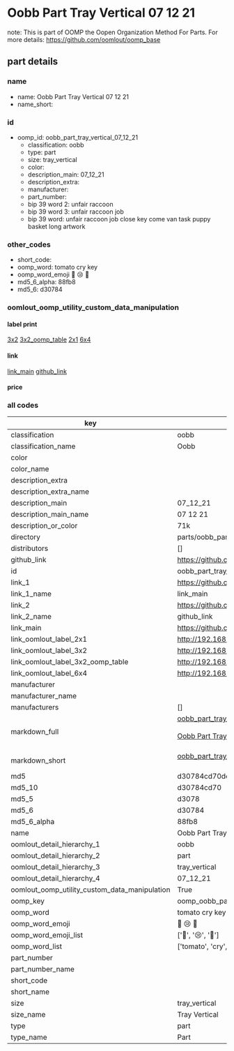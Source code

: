 # Oobb Part Tray Vertical 07 12 21  

note: This is part of OOMP the Oopen Organization Method For Parts. For more details: https://github.com/oomlout/oomp_base

##  part details





### name
* name: Oobb Part Tray Vertical 07 12 21
* name_short: 
### id
* oomp_id: oobb_part_tray_vertical_07_12_21
  * classification: oobb
  * type: part
  * size: tray_vertical
  * color: 
  * description_main: 07_12_21
  * description_extra: 
  * manufacturer: 
  * part_number: 
  * bip 39 word 2: unfair raccoon
  * bip 39 word 3: unfair raccoon job
  * bip 39 word: unfair raccoon job close key come van task puppy basket long artwork

### other_codes
* short_code: 
* oomp_word: tomato cry key
* oomp_word_emoji :tomato: :cry: :key:
* md5_6_alpha: 88fb8
* md5_6: d30784






### oomlout_oomp_utility_custom_data_manipulation
#### label print
[3x2](http://192.168.1.245:1112/?label=oomp%2088fb8)
[3x2_oomp_table](http://192.168.1.107:1112/?label=oomp%2088fb8)
[2x1](http://192.168.1.242:1112/?label=oomp%2088fb8)
[6x4](http://192.168.1.55:1112/?label=oomp%2088fb8)    

#### link

[link_main](https://github.com/oomlout/oomlout_oomp_current_version_messy/tree/main/parts/oobb_part_tray_vertical_07_12_21) [github_link](https://github.com/oomlout/oomlout_oomp_part_src/tree/main/parts/oobb_part_tray_vertical_07_12_21)                             

#### price







### all codes 
| key | value |  
| --- | --- |  
| classification | oobb |  
| classification_name | Oobb |  
| color |  |  
| color_name |  |  
| description_extra |  |  
| description_extra_name |  |  
| description_main | 07_12_21 |  
| description_main_name | 07 12 21 |  
| description_or_color | 71k |  
| directory | parts/oobb_part_tray_vertical_07_12_21 |  
| distributors | [] |  
| github_link | https://github.com/oomlout/oomlout_oomp_part_src/tree/main/parts/oobb_part_tray_vertical_07_12_21 |  
| id | oobb_part_tray_vertical_07_12_21 |  
| link_1 | https://github.com/oomlout/oomlout_oomp_current_version_messy/tree/main/parts/oobb_part_tray_vertical_07_12_21 |  
| link_1_name | link_main |  
| link_2 | https://github.com/oomlout/oomlout_oomp_part_src/tree/main/parts/oobb_part_tray_vertical_07_12_21 |  
| link_2_name | github_link |  
| link_main | https://github.com/oomlout/oomlout_oomp_current_version_messy/tree/main/parts/oobb_part_tray_vertical_07_12_21 |  
| link_oomlout_label_2x1 | http://192.168.1.242:1112/?label=oomp%2088fb8 |  
| link_oomlout_label_3x2 | http://192.168.1.245:1112/?label=oomp%2088fb8 |  
| link_oomlout_label_3x2_oomp_table | http://192.168.1.107:1112/?label=oomp%2088fb8 |  
| link_oomlout_label_6x4 | http://192.168.1.55:1112/?label=oomp%2088fb8 |  
| manufacturer |  |  
| manufacturer_name |  |  
| manufacturers | [] |  
| markdown_full | [oobb_part_tray_vertical_07_12_21](https://github.com/oomlout/oomlout_oomp_current_version_messy/tree/main/parts/oobb_part_tray_vertical_07_12_21)<br>[](https://github.com/oomlout/oomlout_oomp_current_version_messy/tree/main/parts/oobb_part_tray_vertical_07_12_21)<br>[Oobb Part Tray Vertical 07 12 21](https://github.com/oomlout/oomlout_oomp_current_version_messy/tree/main/parts/oobb_part_tray_vertical_07_12_21)<br><br> |  
| markdown_short | [oobb_part_tray_vertical_07_12_21](https://github.com/oomlout/oomlout_oomp_current_version_messy/tree/main/parts/oobb_part_tray_vertical_07_12_21)<br><br> |  
| md5 | d30784cd70de1e24b83d02baf02c1768 |  
| md5_10 | d30784cd70 |  
| md5_5 | d3078 |  
| md5_6 | d30784 |  
| md5_6_alpha | 88fb8 |  
| name | Oobb Part Tray Vertical 07 12 21 |  
| oomlout_detail_hierarchy_1 | oobb |  
| oomlout_detail_hierarchy_2 | part |  
| oomlout_detail_hierarchy_3 | tray_vertical |  
| oomlout_detail_hierarchy_4 | 07_12_21 |  
| oomlout_oomp_utility_custom_data_manipulation | True |  
| oomp_key | oomp_oobb_part_tray_vertical_07_12_21 |  
| oomp_word | tomato cry key |  
| oomp_word_emoji | :tomato: :cry: :key: |  
| oomp_word_emoji_list | [':tomato:', ':cry:', ':key:'] |  
| oomp_word_list | ['tomato', 'cry', 'key'] |  
| part_number |  |  
| part_number_name |  |  
| short_code |  |  
| short_name |  |  
| size | tray_vertical |  
| size_name | Tray Vertical |  
| type | part |  
| type_name | Part |  
